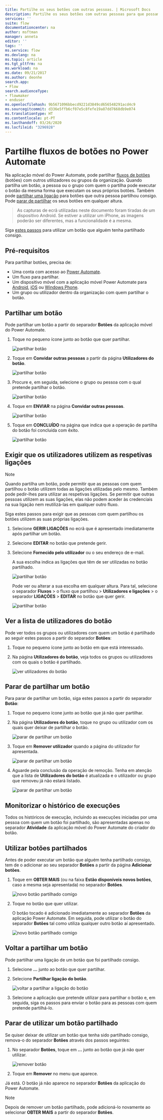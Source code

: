 ```yaml
---
title: Partilhe os seus botões com outras pessoas. | Microsoft Docs
description: Partilhe os seus botões com outras pessoas para que possam utilizar os seus botões e poupar tempo.
services: ''
suite: flow
documentationcenter: na
author: msftman
manager: anneta
editor: ''
tags: ''
ms.service: flow
ms.devlang: na
ms.topic: article
ms.tgt_pltfrm: na
ms.workload: na
ms.date: 09/21/2017
ms.author: deonhe
search.app:
- Flow
search.audienceType:
- flowmaker
- enduser
ms.openlocfilehash: 9b5671096bbecd9221d3849cd656548291acd4c9
ms.sourcegitcommit: d336e5ffb6cf07e5c8fefe19a87dd7668db9e074
ms.translationtype: HT
ms.contentlocale: pt-PT
ms.lasthandoff: 03/26/2020
ms.locfileid: "3296928"
---
```

# <a name="share-button-flows-in-power-automate"></a>Partilhe fluxos de botões no Power Automate

Na aplicação móvel do Power Automate, pode partilhar [fluxos de botões](introduction-to-button-flows.md) (botões) com outros utilizadores ou grupos da organização. Quando partilha um botão, a pessoa ou o grupo com quem o partilha pode executar o botão da mesma forma que executam os seus próprios botões. Também pode [partilhar uma ligação](share-buttons.md#re-share-a-button) para botões que outra pessoa partilhou consigo. Pode [parar de partilhar](share-buttons.md#stop-sharing-a-button) os seus botões em qualquer altura.

> As capturas de ecrã utilizadas neste documento foram tiradas de um dispositivo Android. Se estiver a utilizar um iPhone, as imagens poderão ser diferentes, mas a funcionalidade é a mesma.
> 
> 

Siga [estes passos](share-buttons.md#use-shared-buttons) para utilizar um botão que alguém tenha partilhado consigo.

## <a name="prerequisites"></a>Pré-requisitos
Para partilhar botões, precisa de:

* Uma conta com acesso ao [Power Automate](https://flow.microsoft.com).
* Um fluxo para partilhar.
* Um dispositivo móvel com a aplicação móvel Power Automate para [Android](https://aka.ms/flowmobiledocsandroid), [iOS](https://aka.ms/flowmobiledocsios) ou [Windows Phone](https://aka.ms/flowmobilewindows).
* Um grupo ou utilizador dentro da organização com quem partilhar o botão.

## <a name="share-a-button"></a>Partilhar um botão
Pode partilhar um botão a partir do separador **Botões** da aplicação móvel do Power Automate.

1. Toque no pequeno ícone junto ao botão que quer partilhar.
   
    ![partilhar botão](./media/share-buttons/share-button-flows-buttons-tab.png)
2. Toque em **Convidar outras pessoas** a partir da página **Utilizadores do botão**.
   
    ![partilhar botão](./media/share-buttons/share-button-flows-button-users.png)
3. Procure e, em seguida, selecione o grupo ou pessoa com o qual pretende partilhar o botão.
   
    ![partilhar botão](./media/share-buttons/share-button-flows-invite-others-select.png)
4. Toque em **ENVIAR** na página **Convidar outras pessoas**.
   
    ![partilhar botão](./media/share-buttons/share-button-flows-invite-others-send.png)
5. Toque em **CONCLUÍDO** na página que indica que a operação de partilha do botão foi concluída com êxito.
   
    ![partilhar botão](./media/share-buttons/share-button-flows-invite-others-done.png)

## <a name="require-users-to-use-their-own-connections"></a>Exigir que os utilizadores utilizem as respetivas ligações
> [!NOTE]
> Quando partilha um botão, pode permitir que as pessoas com quem partilhou o botão utilizem todas as ligações utilizadas pelo mesmo. Também pode pedir-lhes para utilizar as respetivas ligações. Se permitir que outras pessoas utilizem as suas ligações, elas não podem aceder às credenciais na sua ligação nem reutilizá-las em qualquer outro fluxo.
> 
> 

Siga estes passos para exigir que as pessoas com quem partilhou os botões utilizem as suas próprias ligações.

1. Selecione **GERIR LIGAÇÕES** no ecrã que é apresentado imediatamente após partilhar um botão.
2. Selecione **EDITAR** no botão que pretende gerir.
3. Selecione **Fornecido pelo utilizador** ou o seu endereço de e-mail.
   
    A sua escolha indica as ligações que têm de ser utilizadas no botão partilhado.
   
    ![partilhar botão](./media/share-buttons/share-button-select-connection-provided-by-user.png)
   
    Pode ver ou alterar a sua escolha em qualquer altura. Para tal, selecione o separador **Fluxos** > o fluxo que partilhou > **Utilizadores e ligações** > o separador **LIGAÇÕES** > **EDITAR** no botão que quer gerir.
   
    ![partilhar botão](./media/share-buttons/share-button-flows-conn-provided-by-user.png)

## <a name="view-the-list-of-button-users"></a>Ver a lista de utilizadores do botão
Pode ver todos os grupos ou utilizadores com quem um botão é partilhado ao seguir estes passos a partir do separador **Botões**:

1. Toque no pequeno ícone junto ao botão em que está interessado.
2. Na página **Utilizadores do botão**, veja todos os grupos ou utilizadores com os quais o botão é partilhado.
   
    ![ver utilizadores do botão](./media/share-buttons/share-button-flows-button-users-list.png)

## <a name="stop-sharing-a-button"></a>Parar de partilhar um botão
Para parar de partilhar um botão, siga estes passos a partir do separador **Botão**:

1. Toque no pequeno ícone junto ao botão que já não quer partilhar.
2. Na página **Utilizadores do botão**, toque no grupo ou utilizador com os quais quer deixar de partilhar o botão.
   
    ![parar de partilhar um botão](./media/share-buttons/share-button-flows-remove-user-list.png)
3. Toque em **Remover utilizador** quando a página do utilizador for apresentada.
   
    ![parar de partilhar um botão](./media/share-buttons/share-button-flows-remove-user.png)
4. Aguarde pela conclusão da operação de remoção. Tenha em atenção que a lista de **Utilizadores do botão** é atualizada e o utilizador ou grupo que removeu já não estará listado.
   
    ![parar de partilhar um botão](./media/share-buttons/share-button-flows-remove-user-result.png)

## <a name="monitor-the-run-history"></a>Monitorizar o histórico de execuções
Todos os históricos de execução, incluindo as execuções iniciadas por uma pessoa com quem um botão foi partilhado, são apresentadas apenas no separador **Atividade** da aplicação móvel do Power Automate do criador do botão.

## <a name="use-shared-buttons"></a>Utilizar botões partilhados
Antes de poder executar um botão que alguém tenha partilhado consigo, tem de o adicionar ao seu separador **Botões** a partir da página **Adicionar botões**.

1. Toque em **OBTER MAIS** (ou na faixa **Estão disponíveis novos botões**, caso a mesma seja apresentada) no separador **Botões**.
   
    ![novo botão partilhado comigo](./media/share-buttons/share-button-flows-banner.png)
2. Toque no botão que quer utilizar.
   
    O botão tocado é adicionado imediatamente ao separador **Botões** da aplicação Power Automate. Em seguida, pode utilizar o botão do separador **Botões** tal como utiliza qualquer outro botão aí apresentado.
   
    ![novo botão partilhado comigo](./media/share-buttons/share-button-flows-buttons-shared-with-me.png)

## <a name="re-share-a-button"></a>Voltar a partilhar um botão
Pode partilhar uma ligação de um botão que foi partilhado consigo.

1. Selecione **...** junto ao botão que quer partilhar.
2. Selecione **Partilhar ligação do botão**.
   
    ![voltar a partilhar a ligação do botão](./media/share-buttons/re-share-button.png)
3. Selecione a aplicação que pretende utilizar para partilhar o botão e, em seguida, siga os passos para enviar o botão para as pessoas com quem pretende partilhá-lo.

## <a name="stop-using-a-shared-button"></a>Parar de utilizar um botão partilhado
Se quiser deixar de utilizar um botão que tenha sido partilhado consigo, remova-o do separador **Botões** através dos passos seguintes:

1. No separador **Botões**, toque em **...** junto ao botão que já não quer utilizar.
   
    ![remover botão](./media/share-buttons/share-button-flows-added-shared-button.png)
2. Toque em **Remover** no menu que aparece.

Já está. O botão já não aparece no separador **Botões** da aplicação do Power Automate.

> [!NOTE]
> Depois de remover um botão partilhado, pode adicioná-lo novamente ao selecionar **OBTER MAIS** a partir do separador **Botões**.
> 
> 

